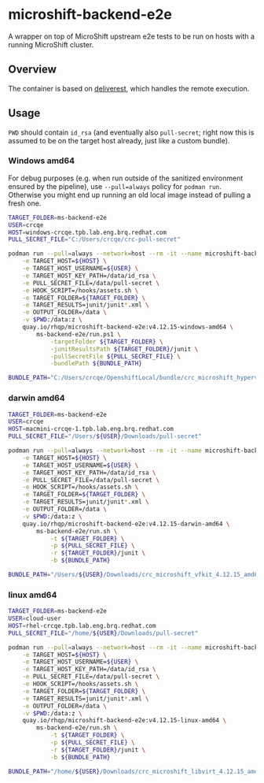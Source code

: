 # microshift-backend-e2e

A wrapper on top of MicroShift upstream e2e tests to be run on hosts with a running MicroShift cluster.

## Overview

The container is based on [deliverest](https://github.com/adrianriobo/deliverest), which handles the remote execution.

## Usage

`PWD` should contain `id_rsa` (and eventually also `pull-secret`; right now this is assumed to be on the target host already, just like a custom bundle).

### Windows amd64

For debug purposes (e.g. when run outside of the sanitized environment ensured by the pipeline), use `--pull=always` policy for `podman run`. Otherwise you might end up running an old local image instead of pulling a fresh one.

```bash
TARGET_FOLDER=ms-backend-e2e
USER=crcqe
HOST=windows-crcqe.tpb.lab.eng.brq.redhat.com
PULL_SECRET_FILE="C:/Users/crcqe/crc-pull-secret"

podman run --pull=always --network=host --rm -it --name microshift-backend-e2e \
    -e TARGET_HOST=${HOST} \
    -e TARGET_HOST_USERNAME=${USER} \
    -e TARGET_HOST_KEY_PATH=/data/id_rsa \
    -e PULL_SECRET_FILE=/data/pull-secret \
    -e HOOK_SCRIPT=/hooks/assets.sh \
    -e TARGET_FOLDER=${TARGET_FOLDER} \
    -e TARGET_RESULTS=junit/junit*.xml \
    -e OUTPUT_FOLDER=/data \
    -v $PWD:/data:z \
    quay.io/rhqp/microshift-backend-e2e:v4.12.15-windows-amd64 \
        ms-backend-e2e/run.ps1 \
            -targetFolder ${TARGET_FOLDER} \
            -junitResultsPath ${TARGET_FOLDER}/junit \
            -pullSecretFile ${PULL_SECRET_FILE} \
            -bundlePath ${BUNDLE_PATH}

BUNDLE_PATH="C:/Users/crcqe/OpenshiftLocal/bundle/crc_microshift_hyperv_4.12.15_amd64.crcbundle"
```

### darwin amd64

```bash
TARGET_FOLDER=ms-backend-e2e
USER=crcqe
HOST=macmini-crcqe-1.tpb.lab.eng.brq.redhat.com
PULL_SECRET_FILE="/Users/${USER}/Downloads/pull-secret"

podman run --pull=always --network=host --rm -it --name microshift-backend-e2e-darwin \
    -e TARGET_HOST=${HOST} \
    -e TARGET_HOST_USERNAME=${USER} \
    -e TARGET_HOST_KEY_PATH=/data/id_rsa \
    -e PULL_SECRET_FILE=/data/pull-secret \
    -e HOOK_SCRIPT=/hooks/assets.sh \
    -e TARGET_FOLDER=${TARGET_FOLDER} \
    -e TARGET_RESULTS=junit/junit*.xml \
    -e OUTPUT_FOLDER=/data \
    -v $PWD:/data:z \
    quay.io/rhqp/microshift-backend-e2e:v4.12.15-darwin-amd64 \
        ms-backend-e2e/run.sh \
            -t ${TARGET_FOLDER} \
            -p ${PULL_SECRET_FILE} \
            -r ${TARGET_FOLDER}/junit \
            -b ${BUNDLE_PATH}

BUNDLE_PATH="/Users/${USER}/Downloads/crc_microshift_vfkit_4.12.15_amd64.crcbundle"
```

### linux amd64

```bash
TARGET_FOLDER=ms-backend-e2e
USER=cloud-user
HOST=rhel-crcqe.tpb.lab.eng.brq.redhat.com
PULL_SECRET_FILE="/home/${USER}/Downloads/pull-secret"

podman run --pull=always --network=host --rm -it --name microshift-backend-e2e \
    -e TARGET_HOST=${HOST} \
    -e TARGET_HOST_USERNAME=${USER} \
    -e TARGET_HOST_KEY_PATH=/data/id_rsa \
    -e PULL_SECRET_FILE=/data/pull-secret \
    -e HOOK_SCRIPT=/hooks/assets.sh \
    -e TARGET_FOLDER=${TARGET_FOLDER} \
    -e TARGET_RESULTS=junit/junit*.xml \
    -e OUTPUT_FOLDER=/data \
    -v $PWD:/data:z \
    quay.io/rhqp/microshift-backend-e2e:v4.12.15-linux-amd64 \
        ms-backend-e2e/run.sh \
            -t ${TARGET_FOLDER} \
            -p ${PULL_SECRET_FILE} \
            -r ${TARGET_FOLDER}/junit \
            -b ${BUNDLE_PATH}

BUNDLE_PATH="/home/${USER}/Downloads/crc_microshift_libvirt_4.12.15_amd64.crcbundle"
```